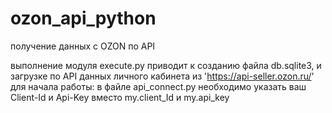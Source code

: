 # ozon_api_python
получение данных с OZON по API

выполнение модуля execute.py  приводит к созданию файла db.sqlite3, и загрузке по API данных личного кабинета из 'https://api-seller.ozon.ru/'
для начала работы: в файле api_connect.py необходимо указать ваш Client-Id и Api-Key вместо my.client_Id и my.api_key
